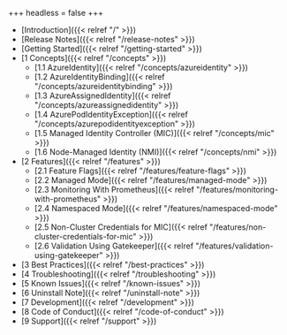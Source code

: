 +++
headless = false
+++

- [Introduction]({{< relref "/" >}})
- [Release Notes]({{< relref "/release-notes" >}})
- [Getting Started]({{< relref "/getting-started" >}})
- [1 Concepts]({{< relref "/concepts" >}})
  - [1.1 AzureIdentity]({{< relref "/concepts/azureidentity" >}})
  - [1.2 AzureIdentityBinding]({{< relref "/concepts/azureidentitybinding" >}})
  - [1.3 AzureAssignedIdentity]({{< relref "/concepts/azureassignedidentity" >}})
  - [1.4 AzurePodIdentityException]({{< relref "/concepts/azurepodidentityexception" >}})
  - [1.5 Managed Identity Controller (MIC)]({{< relref "/concepts/mic" >}})
  - [1.6 Node-Managed Identity (NMI)]({{< relref "/concepts/nmi" >}})
- [2 Features]({{< relref "/features" >}})
  - [2.1 Feature Flags]({{< relref "/features/feature-flags" >}})
  - [2.2 Managed Mode]({{< relref "/features/managed-mode" >}})
  - [2.3 Monitoring With Prometheus]({{< relref "/features/monitoring-with-prometheus" >}})
  - [2.4 Namespaced Mode]({{< relref "/features/namespaced-mode" >}})
  - [2.5 Non-Cluster Credentials for MIC]({{< relref "/features/non-cluster-credentials-for-mic" >}})
  - [2.6 Validation Using Gatekeeper]({{< relref "/features/validation-using-gatekeeper" >}})
- [3 Best Practices]({{< relref "/best-practices" >}})
- [4 Troubleshooting]({{< relref "/troubleshooting" >}})
- [5 Known Issues]({{< relref "/known-issues" >}})
- [6 Uninstall Note]({{< relref "/uninstall-note" >}})
- [7 Development]({{< relref "/development" >}})
- [8 Code of Conduct]({{< relref "/code-of-conduct" >}})
- [9 Support]({{< relref "/support" >}})
